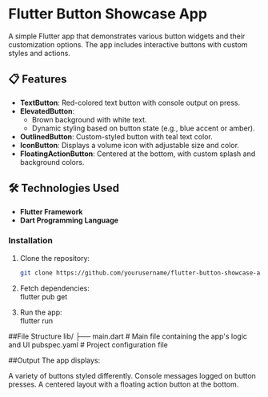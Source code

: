 # Flutter Button Showcase App

A simple Flutter app that demonstrates various button widgets and their customization options. The app includes interactive buttons with custom styles and actions.

## 📋 Features

- **TextButton**: Red-colored text button with console output on press.
- **ElevatedButton**: 
  - Brown background with white text.
  - Dynamic styling based on button state (e.g., blue accent or amber).
- **OutlinedButton**: Custom-styled button with teal text color.
- **IconButton**: Displays a volume icon with adjustable size and color.
- **FloatingActionButton**: Centered at the bottom, with custom splash and background colors.

## 🛠️ Technologies Used

- **Flutter Framework**  
- **Dart Programming Language**

### Installation
1. Clone the repository:
   ```bash
   git clone https://github.com/yourusername/flutter-button-showcase-app.git

   
2. Fetch dependencies:<br>
   flutter pub get<br>

3. Run the app:<br>
     flutter run<br>

##File Structure
lib/
├── main.dart       # Main file containing the app's logic and UI
pubspec.yaml        # Project configuration file


##Output
The app displays:

A variety of buttons styled differently.
Console messages logged on button presses.
A centered layout with a floating action button at the bottom.    

  

